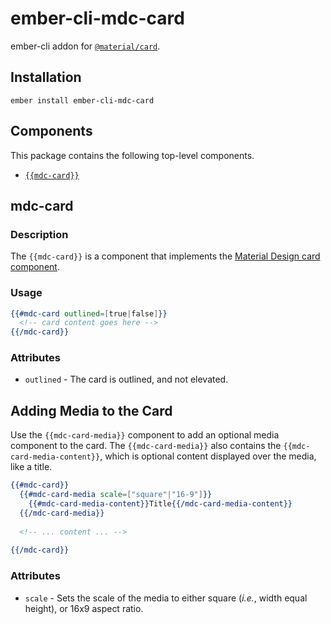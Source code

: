 ember-cli-mdc-card
======================

ember-cli addon for [`@material/card`](https://github.com/material-components/material-components-web/tree/master/packages/mdc-card).

Installation
------------

    ember install ember-cli-mdc-card

Components
-----------

This package contains the following top-level components.

* [`{{mdc-card}}`](#mdc-card)

mdc-card
---------------------

### Description

The `{{mdc-card}}` is a component that implements the 
[Material Design card component](https://github.com/material-components/material-components-web/tree/master/packages/mdc-card).

### Usage

```handlebars
{{#mdc-card outlined=[true|false]}}
  <!-- card content goes here -->
{{/mdc-card}}
```

### Attributes

* `outlined` - The card is outlined, and not elevated.

Adding Media to the Card
---------------------------

Use the `{{mdc-card-media}}` component to add an optional media component to the card. The 
`{{mdc-card-media}}` also contains the `{{mdc-card-media-content}}`, which is optional content
displayed over the media, like a title.

```handlebars
{{#mdc-card}}
  {{#mdc-card-media scale=["square"|"16-9"]}}
    {{#mdc-card-media-content}}Title{{/mdc-card-media-content}}
  {{/mdc-card-media}}
  
  <!-- ... content ... -->
  
{{/mdc-card}}
```

### Attributes

* `scale` - Sets the scale of the media to either square (_i.e._, width equal height), or 16x9 aspect ratio.
